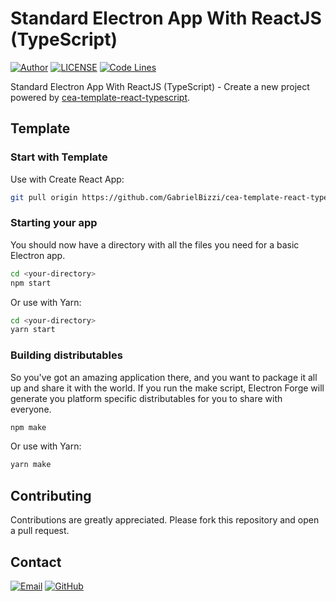 # Standard Electron App With ReactJS (TypeScript)

[![Author](https://img.shields.io/badge/author-GabrielBizzi-lightgrey?style=for-the-badge)](https://github.com/GabrielBizzi)
[![LICENSE](https://img.shields.io/github/license/GabrielBizzi/bizzi-standard-react-typescript?style=for-the-badge)](https://github.com/GabrielBizzi/cea-template-react-typescript/blob/master/LICENSE)
[![Code Lines](https://img.shields.io/tokei/lines/github/GabrielBizzi/cea-template-react-typescript?style=for-the-badge&logo=visualstudiocode)](https://github.com/GabrielBizzi/cea-template-react-typescript)
<!-- [![Node Version](https://img.shields.io/node/v/bizzi-standard-react-typescript?logo=node.js&style=for-the-badge)](https://github.com/GabrielBizzi/bizzi-standard-react-typescript) -->


Standard Electron App With ReactJS (TypeScript) - Create a new project powered by
[cea-template-react-typescript](https://github.com/GabrielBizzi/cea-template-react-typescript).

<!-- [**Documentation**](https://gabrielbizzi.github.io/bizzi-standard-react-typescript) | -->
<!-- [JSX Template](https://gabrielbizzi.github.io/bizzi-standard-react-typescript/@blitzcorvinato) | -->
<!-- [TSX Template](https://gabrielbizzi.github.io/bizzi-standard-react-typescript/@blitzcorvinato/typescript) -->

## Template

### Start with Template

Use with Create React App:

```bash
git pull origin https://github.com/GabrielBizzi/cea-template-react-typescript.git
```

### Starting your app

You should now have a directory with all the files you need for a basic Electron app.

```bash
cd <your-directory>
npm start
```

Or use with Yarn:

```bash
cd <your-directory>
yarn start
```

### Building distributables

So you've got an amazing application there, and you want to package it all up and share it with the world. If you run the make script, Electron Forge will generate you platform specific distributables for you to share with everyone.

```bash
npm make
```

Or use with Yarn:

```bash
yarn make
```

## Contributing

Contributions are greatly appreciated.
Please fork this repository and open a pull request.

## Contact

[![Email](https://img.shields.io/badge/-Gmail-ea4335?style=for-the-badge&logo=gmail&logoColor=white)](mailto:blitzcorvinato@gmail.com)
[![GitHub](https://img.shields.io/badge/-GitHub-181717?style=for-the-badge&logo=github&logoColor=white)](https://github.com/GabrielBizzi)
